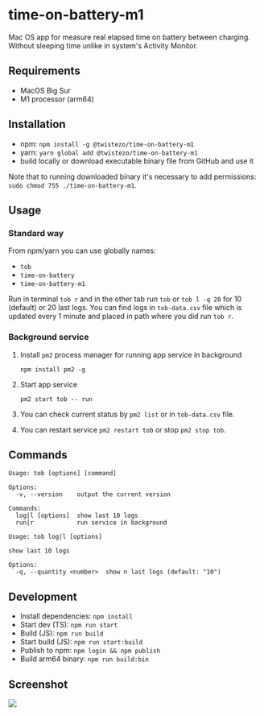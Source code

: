 # time-on-battery-m1

Mac OS app for measure real elapsed time on battery between charging.
Without sleeping time unlike in system's Activity Monitor.

## Requirements

- MacOS Big Sur
- M1 processor (arm64)

## Installation

- npm: `npm install -g @twistezo/time-on-battery-m1`
- yarn: `yarn global add @twistezo/time-on-battery-m1`
- build locally or download executable binary file from GitHub and use it

Note that to running downloaded binary it's necessary to add permissions: `sudo chmod 755 ./time-on-battery-m1`.

## Usage

### Standard way

From npm/yarn you can use globally names:

- `tob`
- `time-on-battery`
- `time-on-battery-m1`

Run in terminal `tob r` and in the other tab run `tob` or `tob l -q 20` for 10 (default) or 20 last logs. You can find logs in `tob-data.csv` file which is updated every 1 minute and placed in path where you did run `tob r`.

### Background service

1. Install `pm2` process manager for running app service in background

   `npm install pm2 -g`

2. Start app service

   `pm2 start tob -- run`

3. You can check current status by `pm2 list` or in `tob-data.csv` file.

4. You can restart service `pm2 restart tob` or stop `pm2 stop tob`.

## Commands

```
Usage: tob [options] [command]

Options:
  -v, --version    output the current version

Commands:
  log|l [options]  show last 10 logs
  run|r            run service in background
```

```
Usage: tob log|l [options]

show last 10 logs

Options:
  -q, --quantity <number>  show n last logs (default: "10")
```

## Development

- Install dependencies: `npm install`
- Start dev (TS): `npm run start`
- Build (JS): `npm run build`
- Start build (JS): `npm run start:build`
- Publish to npm: `npm login && npm publish`
- Build arm64 binary: `npm run build:bin`

## Screenshot

 <img src="https://i.imgur.com/EYXAHnl.png">
